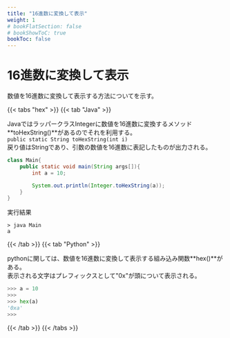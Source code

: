 ```yaml
---
title: "16進数に変換して表示"
weight: 1
# bookFlatSection: false
# bookShowToC: true
bookToc: false
---
```


# 16進数に変換して表示

数値を16進数に変換して表示する方法についてを示す。

{{< tabs "hex" >}}
{{< tab "Java" >}}

JavaではラッパークラスIntegerに数値を16進数に変換するメソッド**toHexString()**があるのでそれを利用する。  
`public static String toHexString(int i)`  
戻り値はStringであり、引数の数値を16進数に表記したものが出力される。


```java
class Main{
    public static void main(String args[]){
        int a = 10;

        System.out.println(Integer.toHexString(a));
    }
}
```

実行結果

```
> java Main
a
```

{{< /tab >}}
{{< tab "Python" >}}

pythonに関しては、数値を16進数に変換して表示する組み込み関数**hex()**がある。  
表示される文字はプレフィックスとして"0x"が頭について表示される。

```python
>>> a = 10
>>> 
>>> hex(a)
'0xa'
>>> 
```

{{< /tab >}}
{{< /tabs >}}